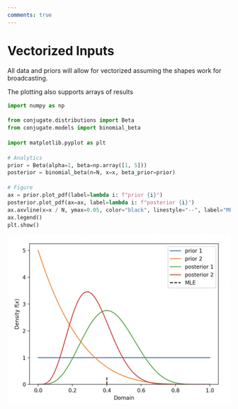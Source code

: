 ```yaml
---
comments: true 
---
```

# Vectorized Inputs

All data and priors will allow for vectorized assuming the shapes work for broadcasting. 

The plotting also supports arrays of results

```python 
import numpy as np

from conjugate.distributions import Beta
from conjugate.models import binomial_beta

import matplotlib.pyplot as plt

# Analytics 
prior = Beta(alpha=1, beta=np.array([1, 5]))
posterior = binomial_beta(n=N, x=x, beta_prior=prior)

# Figure
ax = prior.plot_pdf(label=lambda i: f"prior {i}")
posterior.plot_pdf(ax=ax, label=lambda i: f"posterior {i}")
ax.axvline(x=x / N, ymax=0.05, color="black", linestyle="--", label="MLE")
ax.legend()
plt.show()
```

![Vectorized Priors and Posterior](./../images/vectorized-plot.png)